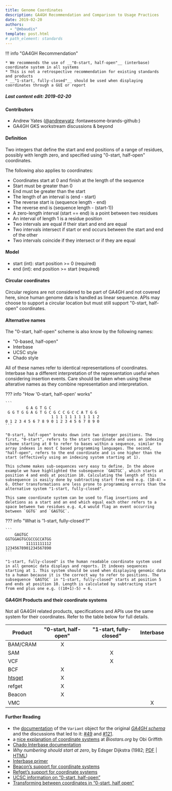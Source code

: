 ```yaml
---
title: Genome Coordinates
description: GA4GH Recommendation and Comparison to Usage Practices
date: 2019-02-20
authors:
  - "@mbaudis"
template: post.html
# path_element: standards
---
```


!!! info "GA4GH Recommendation"

    * We recommends the use of __"0-start, half-open"__ (interbase) coordinate system in all systems
    * This is not a retrospective recommendation for existing standards and products
    * __"1-start, fully-closed"__ should be used when displaying coordinates through a GUI or report

<!--more-->

##### Last content edit: 2019-02-20

#### Contributors

* Andrew Yates ([@andrewyatz](https://github.com/@andrewyatz/) :fontawesome-brands-github:)
* GA4GH GKS workstream discussions & beyond

#### Definition

Two integers that define the start and end positions of a range of residues, possibly with length zero, and specified using "0-start, half-open" coordinates.

The following also applies to coordinates:

* Coordinates start at 0 and finish at the length of the sequence
* Start must be greater than 0
* End must be greater than the start
* The length of an interval is (end - start)
* The reverse start is (sequence length - end)
* The reverse end is (sequence length - (start-1))
* A zero-length interval (start == end) is a point between two residues
* An interval of length 1 is a residue position
* Two intervals are equal if their start and end are equal
* Two intervals intersect if start or end occurs between the start and end of the other
* Two intervals coincide if they intersect or if they are equal

#### Model

* start (int): start position >= 0 (required)
* end (int): end position >= start (required)

#### Circular coordinates

Circular regions are not considered to be part of GA4GH and not covered here, since human genome data is handled as linear sequence. APIs may choose to support a circular location but must still support "0-start, half-open" coordinates.

#### Alternative names

The "0-start, half-open" scheme is also know by the following names:

* "0-based, half-open"
* Interbase
* UCSC style
* Chado style

All of these names refer to identical representations of coordinates. Interbase has a different interpretation of the representation useful when considering insertion events. Care should be taken when using these alterative names as they combine representation and interpretation.


??? info "How '0-start, half-open' works"

    ```
             G A G T G C
     G G T G G A G T G C G C C G C C A T G G
                        1 1 1 1 1 1 1 1 1 1 2
    0 1 2 3 4 5 6 7 8 9 0 1 2 3 4 5 6 7 8 9 0
    ```

    "0-start, half-open" breaks down into two integer positions. The first, "0-start", refers to the start coordinate and uses an indexing scheme starting at 0 to refer to bases within a sequence, similar to array indexes in most C based programming languages. The second, "half-open", refers to the end coordinate and is one higher than the start (effectively using an indexing system starting at 1).

    This scheme makes sub-sequences very easy to define. In the above example we have highlighted the subsequence `GAGTGC`, which starts at position 4 and ends at position 10. Calculating the length of this subsequence is easily done by subtracting start from end e.g. (10-4) = 6. Other transformations are less prone to programming errors than the alternative system "1-start, fully-closed".

    This same coordinate system can be used to flag insertions and deletions as a start and an end which equal each other refers to a space between two residues e.g. 4,4 would flag an event occurring between `GGTG` and `GAGTGC`.


??? info "What is '1-start, fully-closed'?"

    ```
        GAGTGC
    GGTGGAGTGCGCCGCCATGG
             11111111112
    12345678901234567890
    ```

    "1-start, fully-closed" is the human readable coordinate system used in all genomic data displays and reports. It indexes sequences starting at 1. This system should be used when displaying genomic data to a human because it is the correct way to refer to positions. The subsequence `GAGTGC` in "1-start, fully-closed" starts at position 5 and ends at position 10. Length is calculated by subtracting start from end plus one e.g. ((10+1)-5) = 6.

#### GA4GH Products and their coordinate systems

Not all GA4GH related products, specifications and APIs use the same system for their coordinates. Refer to the table below for full details.

| Product | "0-start, half-open" | "1-start, fully-closed" | Interbase |
| --- | :---: | :---: | :---: |
| BAM/CRAM | X |  |  |
| SAM |  | X |  |
| VCF |  | X |  |
| BCF | X |  |  |
| [htsget](https://samtools.github.io/hts-specs/htsget.html#design-principles) | X |  |  |
| refget | X |  |  |
| Beacon | X |  |  |
| VMC |  |  | X |

#### Further Reading

* the [documentation](https://ga4gh-schemas.readthedocs.io/en/latest/schemas/variants.proto.html#protobuf.Variant) of the `Variant` object for the original [_GA4GH schema_](https://github.com/ga4gh/ga4gh-schemas)
and the discussions that led to it:
[#49](https://github.com/ga4gh/ga4gh-schemas/pull/49#issuecomment-44503976)
and [#121](https://github.com/ga4gh/ga4gh-schemas/issues/121).
* a [nice explanation of coordinate systems](https://www.biostars.org/p/84686/) at _Biostars.org_ by Obi Griffith
* [Chado Interbase documentation](http://gmod.org/wiki/Introduction_to_Chado#Interbase_Coordinates)
* _Why numbering should start at zero_, by Edsger Dijkstra (1982; [PDF](http://www.cs.utexas.edu/users/EWD/ewd08xx/EWD831.PDF) | [HTML](https://www.cs.utexas.edu/users/EWD/transcriptions/EWD08xx/EWD831.html))
* [Interbase primer](http://bergmanlab.genetics.uga.edu/?p=36)
* [Beacon’s support for coordinate systems](https://github.com/ga4gh-beacon/specification/issues/251)
* [Refget’s support for coordinate systems](https://github.com/samtools/hts-specs/pull/327#issuecomment-411458808)
* [UCSC information on “0-start, half-open”](http://genome.ucsc.edu/blog/the-ucsc-genome-browser-coordinate-counting-systems/)
* [Transforming between coordinates in “0-start, half open”](http://genomewiki.ucsc.edu/index.php/Coordinate_Transforms)

